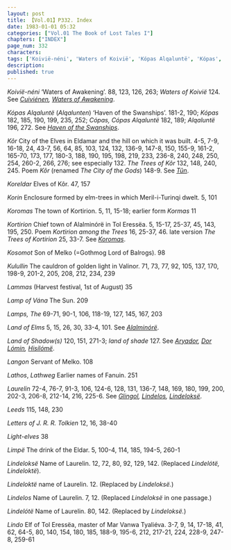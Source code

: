 ```yaml
---
layout: post
title: 【Vol.01】P332. Index
date: 1983-01-01 05:32
categories: ["Vol.01 The Book of Lost Tales I"]
chapters: ["INDEX"]
page_num: 332
characters: 
tags: ['Koivië-néni', 'Waters of Koivië', 'Kópas Alqaluntë', 'Kópas', 'Cópas', 'Cópas Alqaluntë', 'Alqaluntë', 'Kôr', 'The Trees of Kôr', 'Koreldar', 'Korin', 'Koromas', 'Kormas', 'Kortirion', 'Kortirion among the Trees', 'The Trees of Kortirion', 'Kosomot', 'Kulullin', 'Lammas', 'Lamp of Vána', 'Lamps, The', 'Land of Elms', 'Land of Shadow(s)', 'land of shade', 'Langon', 'Lathos', 'Lathweg', 'Laurelin', 'Leeds', 'Letters of J. R. R. Tolkien', 'Light-elves', 'Limpë', 'Lindeloksë', 'Lindeloktë', 'Lindelos', 'Lindelótë', 'Lindo']
description: 
published: true
---
```


<I>Koivië-néni</I> ‘Waters of Awakening’. 88, 123, 126, 263; <I>Waters of Koivië</I> 124. See <I>[Cuiviénen]({{site.baseurl}}/tags#Cuiviénen), [Waters of Awakening]({{site.baseurl}}/tags#Waters%20of%20Awakening)</I>.

<I>Kópas Alqaluntë</I> (<I>Alqalunten</I>) ‘Haven of the Swanships’. 181-2, 190; <I>Kópas</I> 182, 185, 190, 199, 235, 252; <I>Cópas, Cópas Alqaluntë</I> 182, 189; <I>Alqaluntë</I> 196, 272. See <I>[Haven of the Swanships]({{site.baseurl}}/tags#Haven%20of%20the%20Swanships)</I>.

<I>Kôr</I> City of the Elves in Eldamar and the hill on which it was built. 4-5, 7-9, 16-18, 24, 43-7, 56, 64, 85, 103, 124, 132, 136-9, 147-8, 150, 155-9, 161-2, 165-70, 173, 177, 180-3, 188, 190, 195, 198, 219, 233, 236-8, 240, 248, 250, 254, 260-2, 266, 276; see especially 132. <I>The Trees of Kôr</I> 132, 148, 240, 245. Poem <I>Kôr</I> (renamed <I>The City of the Gods</I>) 148-9. See <I>[Tûn]({{site.baseurl}}/tags#Tûn)</I>.

<I>Koreldar</I> Elves of Kôr. 47, 157

<I>Korin</I> Enclosure formed by elm-trees in which Meril-i-Turinqi dwelt. 5, 101

<I>Koromas</I> The town of Kortirion. 5, 11, 15-18; earlier form <I>Kormas</I> 11

<I>Kortirion</I> Chief town of Alalminórë in Tol Eressëa. 5, 15-17, 25-37, 45, 143, 195, 250. Poem <I>Kortirion among the Trees</I> 16, 25-37, 46. late version <I>The Trees of Kortirion</I> 25, 33-7. See <I>[Koromas]({{site.baseurl}}/tags#Koromas)</I>.

<I>Kosomot</I> Son of Melko (=Gothmog Lord of Balrogs). 98

<I>Kulullin</I> The cauldron of golden light in Valinor. 71, 73, 77, 92, 105, 137, 170, 198-9, 201-2, 205, 208, 212, 234, 239

<I>Lammas</I> (Harvest festival, 1st of August) 35

<I>Lamp of Vána</I> The Sun. 209

<I>Lamps, The</I> 69-71, 90-1, 106, 118-19, 127, 145, 167, 203

<I>Land of Elms</I> 5, 15, 26, 30, 33-4, 101. See <I>[Alalminórë]({{site.baseurl}}/tags#Alalminórë)</I>.

<I>Land of Shadow(s)</I> 120, 151, 271-3; <I>land of  shade</I> 127. See <I>[Aryador]({{site.baseurl}}/tags#Aryador), [Dor Lómin]({{site.baseurl}}/tags#Dor%20Lómin), [Hisilómë]({{site.baseurl}}/tags#Hisilómë)</I>.

<I>Langon</I> Servant of Melko. 108

<I>Lathos</I>, <I>Lathweg</I> Earlier names of Fanuin. 251

<I>Laurelin</I> 72-4, 76-7, 91-3, 106, 124-6, 128, 131, 136-7, 148, 169, 180, 199, 200, 202-3, 206-8, 212-14, 216, 225-6. See <I>[Glingol]({{site.baseurl}}/tags#Glingol), [Lindelos]({{site.baseurl}}/tags#Lindelos), [Lindeloksë]({{site.baseurl}}/tags#Lindeloksë)</I>.

<I>Leeds</I> 115, 148, 230

<I>Letters of J. R. R. Tolkien</I> 12, 16, 38-40

<I>Light-elves</I> 38

<I>Limpë</I> The drink of the Eldar. 5, 100-4, 114, 185, 194-5, 260-1

<I>Lindeloksë</I> Name of Laurelin. 12, 72, 80, 92, 129, 142. (Replaced <I>Lindelótë, Lindeloktë</I>).

<I>Lindeloktë</I> name of Laurelin. 12. (Replaced by <I>Lindeloksë.</I>)

<I>Lindelos</I> Name of Laurelin. 7, 12. (Replaced <I>Lindeloksë</I> in one passage.)

<I>Lindelótë</I> Name of Laurelin. 80, 142. (Replaced by <I>Lindeloksë.</I>)

<I>Lindo</I> Elf of Tol Eressëa, master of Mar Vanwa Tyaliéva. 3-7, 9, 14, 17-18, 41, 62, 64-5, 80, 140, 154, 180, 185, 188-9, 195-6, 212, 217-21, 224, 228-9, 247-8, 259-61

